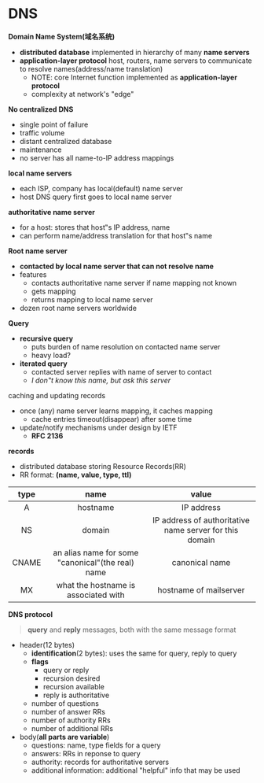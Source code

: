 # DNS
**Domain Name System(域名系统)**

- **distributed database** implemented in hierarchy of many **name servers**
- **application-layer protocol** host, routers, name servers to communicate to resolve names(address/name translation)
  - NOTE: core Internet function implemented as **application-layer protocol**
  - complexity at network's "edge"

**No centralized DNS**
- single point of failure
- traffic volume
- distant centralized database
- maintenance
- no server has all name-to-IP address mappings

**local name servers**
- each ISP, company has local(default) name server
- host DNS query first goes to local name server

**authoritative name server**
- for a host: stores that host‟s IP address, name
- can perform name/address translation for that host‟s name

**Root name server**
- **contacted by local name server that can not resolve name**
- features
  - contacts authoritative name server if name mapping not known
  - gets mapping
  - returns mapping to local name server
- dozen root name servers worldwide

**Query**
- **recursive query**
  - puts burden of name resolution on contacted name server
  - heavy load?
- **iterated query**
  - contacted server replies with name of server to contact
  - *I don‟t know this name, but ask this server*

caching and updating records
- once (any) name server learns mapping, it caches mapping
  - cache entries timeout(disappear) after some time
- update/notify mechanisms under design by IETF
  - **RFC 2136**

**records**
- distributed database storing Resource Records(RR)
- RR format: **(name, value, type, ttl)**

|type|name|value|
|:----:|:----:|:----:|
|A|hostname|IP address|
|NS|domain|IP address of authoritative name server for this domain|
|CNAME|an alias name for some "canonical"(the real) name|canonical name|
|MX|what the hostname is associated with|hostname of mailserver|

**DNS protocol**
> **query** and **reply** messages, both with the same message format
- header(12 bytes)
  - **identification**(2 bytes): uses the same for query, reply to query 
  - **flags**
    - query or reply
    - recursion desired
    - recursion available
    - reply is authoritative
  - number of questions
  - number of answer RRs
  - number of authority RRs
  - number of additional RRs
- body(**all parts are variable**)
  - questions: name, type fields for a query
  - answers: RRs in reponse to query
  - authority: records for authoritative servers
  - additional information: additional "helpful" info that may be used